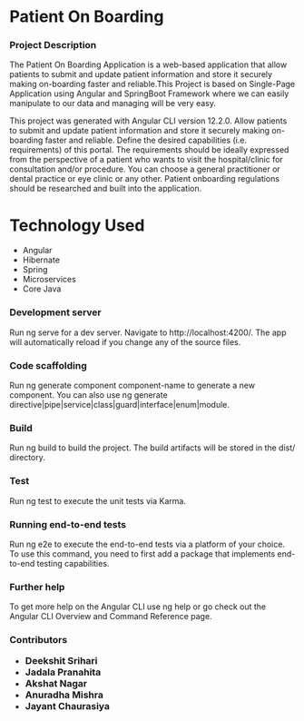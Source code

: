 <h1>Patient On Boarding</h1>
<h3>Project Description</h3>
<p>
  The Patient On Boarding Application is a web-based application that allow patients to submit and update patient information and store it securely making on-boarding faster and reliable.This Project is based on Single-Page Application using Angular and SpringBoot Framework where we can easily manipulate to our data and managing will be very easy.
</p>

<p>This project was generated with Angular CLI version 12.2.0. Allow patients to submit and update patient information and store it securely making on- boarding faster and reliable. Define the desired capabilities (i.e. requirements) of this portal. The requirements should be ideally expressed from the perspective of a patient who wants to visit the hospital/clinic for consultation and/or procedure. You can choose a general practitioner or dental practice or eye clinic or any other. Patient onboarding regulations should be researched and built into the application.</p>

 <h1>Technology Used</h1>
<ul>
  <li> Angular  </li>
  <li> Hibernate </li>
  <li> Spring  </li>
  <li> Microservices  </li>
  <li> Core Java </li>
   
</ul>

<h3> Development server</h3>
<p>Run ng serve for a dev server. Navigate to http://localhost:4200/. The app will automatically reload if you change any of the source files.</p>

<h3>Code scaffolding</h3>
<p>Run ng generate component component-name to generate a new component. You can also use ng generate directive|pipe|service|class|guard|interface|enum|module.</p>


<h3>Build</h3>
<p>Run ng build to build the project. The build artifacts will be stored in the dist/ directory.</p>

<h3>Test</h3>
<p>Run ng test to execute the unit tests via Karma.</p>


<h3>Running end-to-end tests</h3>
<p>Run ng e2e to execute the end-to-end tests via a platform of your choice. To use this command, you need to first add a package that implements end-to-end testing capabilities.</p>

 <h3>Further help</h3>
<p>To get more help on the Angular CLI use ng help or go check out the Angular CLI Overview and Command Reference page.</p>


<h3>Contributors<h/3>
<ul>
  <li>Deekshit Srihari</li>
  
  <li>Jadala Pranahita</li>
  
  <li>Akshat Nagar</li>
  
  <li>Anuradha Mishra</li>
  
  <li>Jayant Chaurasiya</li>
  </ul>
